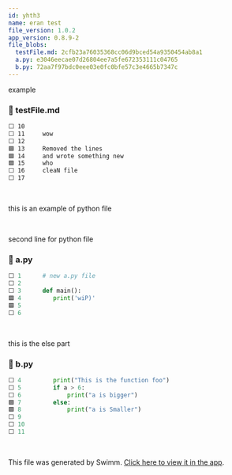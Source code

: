 ```yaml
---
id: yhth3
name: eran test
file_version: 1.0.2
app_version: 0.8.9-2
file_blobs:
  testFile.md: 2cfb23a76035368cc06d9bced54a9350454ab8a1
  a.py: e3046eecae07d26804ee7a5fe672353111c04765
  b.py: 72aa7f97bdc0eee03e0fc0bfe57c3e4665b7347c
---
```


example
<!-- NOTE-swimm-snippet: the lines below link your snippet to Swimm -->
### 📄 testFile.md
```markdown
⬜ 10     
⬜ 11     wow
⬜ 12     
🟩 13     Removed the lines
🟩 14     and wrote something new
🟩 15     who
⬜ 16     cleaN file
⬜ 17     
```

<br/>

this is an example of python file

<br/>

second line for python file
<!-- NOTE-swimm-snippet: the lines below link your snippet to Swimm -->
### 📄 a.py
```python
⬜ 1      # new a.py file
⬜ 2      
⬜ 3      def main():
🟩 4         print('wiP)'
🟩 5       
⬜ 6      
```

<br/>

this is the else part
<!-- NOTE-swimm-snippet: the lines below link your snippet to Swimm -->
### 📄 b.py
```python
⬜ 4      	print("This is the function foo")
⬜ 5      	if a > 6:
⬜ 6      		print("a is bigger")
🟩 7      	else:
🟩 8      		print("a is Smaller")
⬜ 9      
⬜ 10     
⬜ 11     
```

<br/>

This file was generated by Swimm. [Click here to view it in the app](https://swimm-web-app.web.app/repos/Z2l0aHViJTNBJTNBdGVzdC1naXRodWItYXBwJTNBJTNBc3dpbW1pbw==/docs/yhth3).